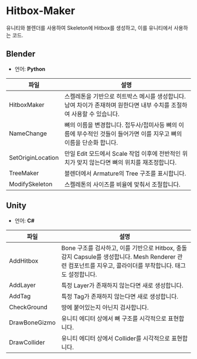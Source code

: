 # Hitbox-Maker
유니티와 블렌더를 사용하여 Skeleton에 Hitbox를 생성하고, 이를 유니티에서 사용하는 코드.

## Blender
- 언어: **Python**

| 파일 | 설명 |
|------|------|
| HitboxMaker | 스켈레톤을 기반으로 히트박스 메시를 생성합니다. 남여 차이가 존재하며 원한다면 내부 수치를 조절하여 사용할 수 있습니다. |
| NameChange | 뼈의 이름을 변경합니다. 접두사/접미사등 뼈의 이름에 부수적인 것들이 들어가면 이를 지우고 뼈의 이름을 단순화 합니다. |
| SetOriginLocation | 만일 Edit 모드에서 Scale 작업 이후에 전반적인 위치가 맞지 않는다면 뼈의 위치를 재조정합니다. |
| TreeMaker | 블렌더에서 Armature의 Tree 구조를 표시합니다. |
| ModifySkeleton | 스켈레톤의 사이즈를 비율에 맞춰서 조절합니다. |


## Unity
- 언어: **C#**

| 파일 | 설명 |
|------|------|
| AddHitbox | Bone 구조를 검사하고, 이를 기반으로 Hitbox, 충돌 감지 Capsule를 생성합니다. Mesh Renderer 관련 컴포넌트를 지우고, 콜라이더를 부착합니다. 태그도 설정합니다. |
| AddLayer | 특정 Layer가 존재하지 않는다면 새로 생성합니다. |
| AddTag | 특정 Tag가 존재하지 않는다면 새로 생성합니다. |
| CheckGround | 땅에 붙어있는지 아닌지 검사합니다. |
| DrawBoneGizmo | 유니티 에디터 상에서 뼈 구조를 시각적으로 표현합니다. |
| DrawCollider | 유니티 에디터 상에서 Collider를 시각적으로 표현합니다. |
